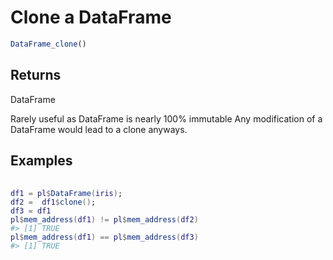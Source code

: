# Clone a DataFrame

```r
DataFrame_clone()
```

## Returns

DataFrame

Rarely useful as DataFrame is nearly 100% immutable Any modification of a DataFrame would lead to a clone anyways.

## Examples

<pre class='r-example'> <code> <span class='r-in'><span></span></span>
<span class='r-in'><span><span class='va'>df1</span> <span class='op'>=</span> <span class='va'>pl</span><span class='op'>$</span><span class='fu'>DataFrame</span><span class='op'>(</span><span class='va'>iris</span><span class='op'>)</span>;</span></span>
<span class='r-in'><span><span class='va'>df2</span> <span class='op'>=</span>  <span class='va'>df1</span><span class='op'>$</span><span class='fu'>clone</span><span class='op'>(</span><span class='op'>)</span>;</span></span>
<span class='r-in'><span><span class='va'>df3</span> <span class='op'>=</span> <span class='va'>df1</span></span></span>
<span class='r-in'><span><span class='va'>pl</span><span class='op'>$</span><span class='fu'>mem_address</span><span class='op'>(</span><span class='va'>df1</span><span class='op'>)</span> <span class='op'>!=</span> <span class='va'>pl</span><span class='op'>$</span><span class='fu'>mem_address</span><span class='op'>(</span><span class='va'>df2</span><span class='op'>)</span></span></span>
<span class='r-out co'><span class='r-pr'>#&gt;</span> [1] TRUE</span>
<span class='r-in'><span><span class='va'>pl</span><span class='op'>$</span><span class='fu'>mem_address</span><span class='op'>(</span><span class='va'>df1</span><span class='op'>)</span> <span class='op'>==</span> <span class='va'>pl</span><span class='op'>$</span><span class='fu'>mem_address</span><span class='op'>(</span><span class='va'>df3</span><span class='op'>)</span></span></span>
<span class='r-out co'><span class='r-pr'>#&gt;</span> [1] TRUE</span>
 </code></pre>